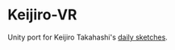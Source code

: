 # Keijiro-VR
Unity port for Keijiro Takahashi's [daily sketches](https://github.com/keijiro/sketches2016).
